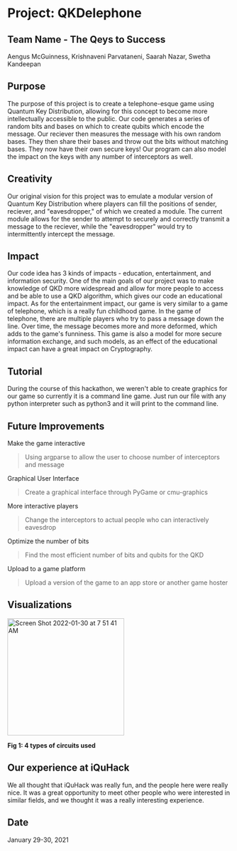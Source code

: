 # Project: QKDelephone

## Team Name - The Qeys to Success
Aengus McGuinness, Krishnaveni Parvataneni, Saarah Nazar, Swetha Kandeepan

## Purpose
The purpose of this project is to create a telephone-esque game using Quantum Key Distribution, allowing for this concept to become more intellectually accessible to the public. Our code generates a series of random bits and bases on which to create qubits which encode the message. Our reciever then measures the message with his own random bases. They then share their bases and throw out the bits without matching bases. They now have their own secure keys! Our program can also model the impact on the keys with any number of interceptors as well. 

## Creativity
Our original vision for this project was to emulate a modular version of Quantum Key Distribution where players can fill the positions of sender, reciever, and "eavesdropper," of which we created a module. The current module allows for the sender to attempt to securely and correctly transmit a message to the reciever, while the "eavesdropper" would try to intermittently intercept the message.

## Impact
Our code idea has 3 kinds of impacts - education, entertainment, and information security. One of the main goals of our project was to make knowledge of QKD more widespread and allow for more people to access and be able to use a QKD algorithm, which gives our code an educational impact. As for the entertainment impact, our game is very similar to a game of telephone, which is a really fun childhood game. In the game of telephone, there are multiple players who try to pass a message down the line. Over time, the message becomes more and more deformed, which adds to the game's funniness. This game is also a model for more secure information exchange, and such models, as an effect of the educational impact can have a great impact on Cryptography.

## Tutorial
During the course of this hackathon, we weren't able to create graphics for our game so currently it is a command line game. Just run our file with any python interpreter such as python3 and it will print to the command line.

## Future Improvements
Make the game interactive
> Using argparse to allow the user to choose number of interceptors and message

Graphical User Interface
> Create a graphical interface through PyGame or cmu-graphics

More interactive players
> Change the interceptors to actual people who can interactively eavesdrop 

Optimize the number of bits
> Find the most efficient number of bits and qubits for the QKD

Upload to a game platform
> Upload a version of the game to an app store or another game hoster


## Visualizations 
<img width="263" alt="Screen Shot 2022-01-30 at 7 51 41 AM" src="https://user-images.githubusercontent.com/80733759/151706839-9d7ecc17-40f2-4646-bd10-63450ed9bd6f.png">

**Fig 1: 4 types of circuits used**

## Our experience at iQuHack
We all thought that iQuHack was really fun, and the people here were really nice. It was a great opportunity to meet other people who were interested in similar fields, and we thought it was a really interesting experience.

## Date
January 29-30, 2021
